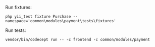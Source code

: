 Run fixtures:
```
php yii_test fixture Purchase --namespace='common\modules\payment\tests\fixtures'
```

Run tests:
```
vendor/bin/codecept run -- -c frontend -c common/modules/payment
```